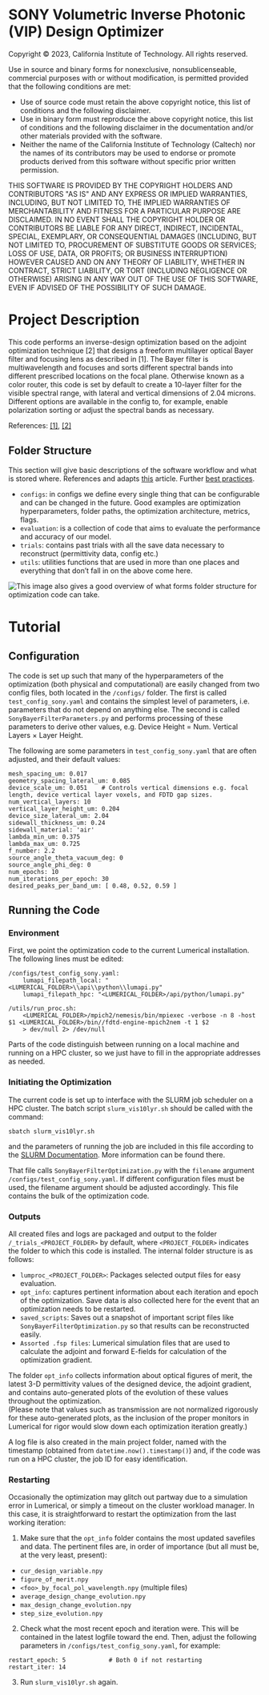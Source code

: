 # SONY Volumetric Inverse Photonic (VIP) Design Optimizer
Copyright © 2023, California Institute of Technology. All rights reserved.

Use in source and binary forms for nonexclusive, nonsublicenseable, commercial purposes with or without modification, is permitted provided that the following conditions are met:

* Use of source code must retain the above copyright notice, this list of conditions and the following disclaimer.
* Use in binary form must reproduce the above copyright notice, this list of conditions and the following disclaimer in the documentation and/or other materials provided with the software.
* Neither the name of the California Institute of Technology (Caltech) nor the names of its contributors may be used to endorse or promote products derived from this software without specific prior written permission.
 
THIS SOFTWARE IS PROVIDED BY THE COPYRIGHT HOLDERS AND CONTRIBUTORS "AS IS" AND ANY EXPRESS OR IMPLIED WARRANTIES, INCLUDING, BUT NOT LIMITED TO, THE IMPLIED WARRANTIES OF MERCHANTABILITY AND FITNESS FOR A PARTICULAR PURPOSE ARE DISCLAIMED. IN NO EVENT SHALL THE COPYRIGHT HOLDER OR CONTRIBUTORS BE LIABLE FOR ANY DIRECT, INDIRECT, INCIDENTAL, SPECIAL, EXEMPLARY, OR CONSEQUENTIAL DAMAGES (INCLUDING, BUT NOT LIMITED TO, PROCUREMENT OF SUBSTITUTE GOODS OR SERVICES; LOSS OF USE, DATA, OR PROFITS; OR BUSINESS INTERRUPTION) HOWEVER CAUSED AND ON ANY THEORY OF LIABILITY, WHETHER IN CONTRACT, STRICT LIABILITY, OR TORT (INCLUDING NEGLIGENCE OR OTHERWISE) ARISING IN ANY WAY OUT OF THE USE OF THIS SOFTWARE, EVEN IF ADVISED OF THE POSSIBILITY OF SUCH DAMAGE.  


# Project Description
This code performs an inverse-design optimization based on the adjoint optimization technique [2] that designs a freeform multilayer optical Bayer filter and focusing lens as described in [1]. The Bayer filter is multiwavelength and focuses and sorts different spectral bands into different prescribed locations on the focal plane. Otherwise known as a color router, this code is set by default to create a 10-layer filter for the visible spectral range, with lateral and vertical dimensions of 2.04 microns. Different options are available in the config to, for example, enable polarization sorting or adjust the spectral bands as necessary.

References: [[1]](https://doi.org/10.1364/OPTICA.384228), [[2]](https://doi.org/10.1364/OE.21.021693)  


## Folder Structure
This section will give basic descriptions of the software workflow and what is stored where.
References and adapts [this](https://theaisummer.com/best-practices-deep-learning-code/) article.
Further [best practices](https://neptune.ai/blog/how-to-organize-deep-learning-projects-best-practices).

- `configs`: in configs we define every single thing that can be configurable and can be changed in the future. Good examples are optimization hyperparameters, folder paths, the optimization architecture, metrics, flags.
- `evaluation`: is a collection of code that aims to evaluate the performance and accuracy of our model.
- `trials`: contains past trials with all the save data necessary to reconstruct (permittivity data, config etc.)
- `utils`: utilities functions that are used in more than one places and everything that don’t fall in on the above come here.

![This image](https://i0.wp.com/neptune.ai/wp-content/uploads/2022/10/DL-project-directory.png) also gives a good overview of what forms folder structure for optimization code can take.  


# Tutorial

## Configuration

The code is set up such that many of the hyperparameters of the optimization (both physical and computational) are easily changed from two config files, both located in the `/configs/` folder. The first is called `test_config_sony.yaml` and contains the simplest level of parameters, i.e. parameters that do not depend on anything else. The second is called `SonyBayerFilterParameters.py` and performs processing of these parameters to derive other values, e.g. Device Height = Num. Vertical Layers $\times$ Layer Height.

The following are some parameters in `test_config_sony.yaml` that are often adjusted, and their default values:
```
mesh_spacing_um: 0.017 
geometry_spacing_lateral_um: 0.085
device_scale_um: 0.051    # Controls vertical dimensions e.g. focal length, device vertical layer voxels, and FDTD gap sizes.
num_vertical_layers: 10
vertical_layer_height_um: 0.204
device_size_lateral_um: 2.04
sidewall_thickness_um: 0.24
sidewall_material: 'air'
lambda_min_um: 0.375
lambda_max_um: 0.725
f_number: 2.2
source_angle_theta_vacuum_deg: 0
source_angle_phi_deg: 0
num_epochs: 10
num_iterations_per_epoch: 30
desired_peaks_per_band_um: [ 0.48, 0.52, 0.59 ]
```  


## Running the Code

### Environment
First, we point the optimization code to the current Lumerical installation. The following lines must be edited:
```
/configs/test_config_sony.yaml:
    lumapi_filepath_local: "<LUMERICAL_FOLDER>\\api\\python\\lumapi.py"
    lumapi_filepath_hpc: "<LUMERICAL_FOLDER>/api/python/lumapi.py"

/utils/run_proc.sh:
    <LUMERICAL_FOLDER>/mpich2/nemesis/bin/mpiexec -verbose -n 8 -host $1 <LUMERICAL_FOLDER>/bin//fdtd-engine-mpich2nem -t 1 $2 
    > dev/null 2> /dev/null
```
Parts of the code distinguish between running on a local machine and running on a HPC cluster, so we just have to fill in the appropriate addresses as needed.  


### Initiating the Optimization
The current code is set up to interface with the SLURM job scheduler on a HPC cluster. The batch script `slurm_vis10lyr.sh` should be called with the command:
```
sbatch slurm_vis10lyr.sh
```
and the parameters of running the job are included in this file according to the [SLURM Documentation](https://slurm.schedmd.com/sbatch.html). More information can be found there.

That file calls `SonyBayerFilterOptimization.py` with the `filename` argument `/configs/test_config_sony.yaml`. If different configuration files must be used, the filename argument should be adjusted accordingly. This file contains the bulk of the optimization code.

### Outputs
All created files and logs are packaged and output to the folder `/_trials_<PROJECT_FOLDER>` by default, where `<PROJECT_FOLDER>` indicates the folder to which this code is installed. The internal folder structure is as follows:

- `lumproc_<PROJECT_FOLDER>`: Packages selected output files for easy evaluation.
- `opt_info`: captures pertinent information about each iteration and epoch of the optimization. Save data is also collected here for the event that an optimization needs to be restarted.
- `saved_scripts`: Saves out a snapshot of important script files like `SonyBayerFilterOptimization.py` so that results can be reconstructed easily.
- `Assorted .fsp files`: Lumerical simulation files that are used to calculate the adjoint and forward E-fields for calculation of the optimization gradient.

The folder `opt_info` collects information about optical figures of merit, the latest 3-D permittivity values of the designed device, the adjoint gradient, and contains auto-generated plots of the evolution of these values throughout the optimization.  
(Please note that values such as transmission are not normalized rigorously for these auto-generated plots, as the inclusion of the proper monitors in Lumerical for rigor would slow down each optimization iteration greatly.)

A log file is also created in the main project folder, named with the timestamp (obtained from `datetime.now().timestamp()`) and, if the code was run on a HPC cluster, the job ID for easy identification.


### Restarting
Occasionally the optimization may glitch out partway due to a simulation error in Lumerical, or simply a timeout on the cluster workload manager. In this case, it is straightforward to restart the optimization from the last working iteration:

1. Make sure that the `opt_info` folder contains the most updated savefiles and data. The pertinent files are, in order of importance (but all must be, at the very least, present):
- `cur_design_variable.npy`
- `figure_of_merit.npy`
- `<foo>_by_focal_pol_wavelength.npy` (multiple files)
- `average_design_change_evolution.npy`
- `max_design_change_evolution.npy`
- `step_size_evolution.npy`

2. Check what the most recent epoch and iteration were. This will be contained in the latest logfile toward the end. Then, adjust the following parameters in `/configs/test_config_sony.yaml`, for example:
```
restart_epoch: 5            # Both 0 if not restarting
restart_iter: 14
```

3. Run `slurm_vis10lyr.sh` again.
